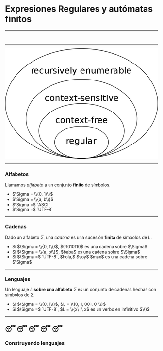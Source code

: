 # Expresiones Regulares y autómatas finitos

---

<img width="40%" height="40%" data-src="img/chomsky.jpg" style="border-style: none" target="_blank">

---

![chomsky](img/chomsky-hierarchy.png)

---

### Alfabetos

Llamamos _alfabeto_ a un conjunto **finito** de símbolos.

<ul>
	<li class="fragment">$\Sigma = \\{0, 1\\}$</li>
	<li class="fragment">$\Sigma = \\{a, b\\}$</li>
	<li class="fragment">$\Sigma =$ `ASCII`</li>
	<li class="fragment">$\Sigma =$ `UTF-8`</li>
</ul>

---

### Cadenas

Dado un alfabeto $\Sigma$, una _cadena_ es una sucesión **finita** de símbolos
de $L$.

<ul>
	<li class="fragment">
		Si $\Sigma = \\{0, 1\\}$, $01010110$ es una cadena sobre $\Sigma$
	</li>
    <li class="fragment">
		Si $\Sigma = \\{a, b\\}$, $baba$ es una cadena sobre $\Sigma$
	</li>
	<li class="fragment">
		Si $\Sigma =$ `UTF-8`, $hola,$ $soy$ $max$ es una cadena sobre $\Sigma$
	</li>
</ul>

---

### Lenguajes

Un lenguaje $L$ **sobre una alfabeto** $\Sigma$ es un conjunto de cadenas hechas
con símbolos de $\Sigma$.

<ul>
	<li class="fragment">
		Si $\Sigma = \\{0, 1\\}$, $L = \\{0, 1, 001, 01\\}$
	</li>
	<li class="fragment">
		Si $\Sigma =$ `UTF-8`, $L = \\{x\ |\ x$ es un verbo en infinitivo $\\}$
	</li>

</ul>

---
😴 😴 😴 😴 😴
---

### Construyendo lenguajes
